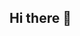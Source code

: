 ## Hi there 👋

<!--
**ThelmadoBBB/ThelmadoBBB** is a ✨ _special_ ✨ repository because its `README.md` (this file) appears on your GitHub profile.

Here are some ideas to get you started:

- 🔭 I’m currently working on in my career as an student
- 🌱 I’m currently learning how to make project's on alura
- 💬 Ask me about my dream career and about what i like to do in free time 
- 😄 Pronouns: Ela\Dela

